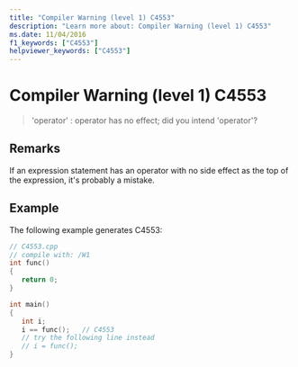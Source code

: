 ```yaml
---
title: "Compiler Warning (level 1) C4553"
description: "Learn more about: Compiler Warning (level 1) C4553"
ms.date: 11/04/2016
f1_keywords: ["C4553"]
helpviewer_keywords: ["C4553"]
---
```

# Compiler Warning (level 1) C4553

> 'operator' : operator has no effect; did you intend 'operator'?

## Remarks

If an expression statement has an operator with no side effect as the top of the expression, it's probably a mistake.

## Example

The following example generates C4553:

```cpp
// C4553.cpp
// compile with: /W1
int func()
{
   return 0;
}

int main()
{
   int i;
   i == func();   // C4553
   // try the following line instead
   // i = func();
}
```
